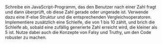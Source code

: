 Schreibe ein JavaScript-Programm, das den Benutzer nach einer Zahl fragt und dann überprüft, ob diese Zahl gerade oder ungerade ist. Verwende dazu eine if-else Struktur und die entsprechenden Vergleichsoperatoren. Implementiere zusätzlich eine Schleife, die von 1 bis 10 zählt, und brich die Schleife ab, sobald eine zufällig generierte Zahl erreicht wird, die kleiner als 5 ist. Nutze dabei auch die Konzepte von Falsy und Truthy, um den Code robuster zu machen.